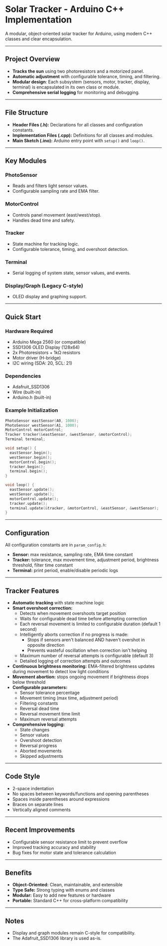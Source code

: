 # Solar Tracker - Arduino C++ Implementation

A modular, object-oriented solar tracker for Arduino, using modern C++ classes and clear encapsulation.

---

## Project Overview

- **Tracks the sun** using two photoresistors and a motorized panel.
- **Automatic adjustment** with configurable tolerance, timing, and filtering.
- **Modular design**: Each subsystem (sensors, motor, tracker, display, terminal) is encapsulated in its own class or module.
- **Comprehensive serial logging** for monitoring and debugging.

---

## File Structure

- **Header Files (.h):** Declarations for all classes and configuration constants.
- **Implementation Files (.cpp):** Definitions for all classes and modules.
- **Main Sketch (.ino):** Arduino entry point with `setup()` and `loop()`.

---

## Key Modules

### PhotoSensor
- Reads and filters light sensor values.
- Configurable sampling rate and EMA filter.

### MotorControl
- Controls panel movement (east/west/stop).
- Handles dead time and safety.

### Tracker
- State machine for tracking logic.
- Configurable tolerance, timing, and overshoot detection.

### Terminal
- Serial logging of system state, sensor values, and events.

### Display/Graph (Legacy C-style)
- OLED display and graphing support.

---

## Quick Start

### Hardware Required

- Arduino Mega 2560 (or compatible)
- SSD1306 OLED Display (128x64)
- 2x Photoresistors + 1kΩ resistors
- Motor driver (H-bridge)
- I2C wiring (SDA: 20, SCL: 21)

### Dependencies

- Adafruit_SSD1306
- Wire (built-in)
- Arduino.h (built-in)

### Example Initialization

```cpp
PhotoSensor eastSensor(A0, 1000);
PhotoSensor westSensor(A1, 1000);
MotorControl motorControl;
Tracker tracker(&eastSensor, &westSensor, &motorControl);
Terminal terminal;

void setup() {
  eastSensor.begin();
  westSensor.begin();
  motorControl.begin();
  tracker.begin();
  terminal.begin();
}

void loop() {
  eastSensor.update();
  westSensor.update();
  motorControl.update();
  tracker.update();
  terminal.update(&tracker, &motorControl, &eastSensor, &westSensor);
}
```

---

## Configuration

All configuration constants are in `param_config.h`:
- **Sensor:** max resistance, sampling rate, EMA time constant
- **Tracker:** tolerance, max movement time, adjustment period, brightness threshold, filter time constant
- **Terminal:** print period, enable/disable periodic logs

---

## Tracker Features

- **Automatic tracking** with state machine logic
- **Smart overshoot correction:**
  - Detects when movement overshoots target position
  - Waits for configurable dead time before attempting correction
  - Each reversal movement is limited to configurable duration (default 1 second)
  - Intelligently aborts correction if no progress is made:
    * Stops if sensors aren't balanced AND haven't overshot in opposite direction
    * Prevents wasteful oscillation when correction isn't helping
  - Maximum number of reversal attempts is configurable (default 3)
  - Detailed logging of correction attempts and outcomes
- **Continuous brightness monitoring:** EMA-filtered brightness updates during movement to detect low light conditions
- **Movement abortion:** stops ongoing movement if brightness drops below threshold
- **Configurable parameters:**
  - Sensor tolerance percentage
  - Movement timing (max time, adjustment period)
  - Filtering constants
  - Reversal dead time
  - Reversal movement time limit
  - Maximum reversal attempts
- **Comprehensive logging:**
  - State changes
  - Sensor values
  - Overshoot detection
  - Reversal progress
  - Aborted movements
  - Skipped adjustments

---

## Code Style

- 2-space indentation
- No spaces between keywords/functions and opening parentheses
- Spaces inside parentheses around expressions
- Braces on separate lines
- Vertically aligned comments

---

## Recent Improvements

- Configurable sensor resistance limit to prevent overflow
- Improved tracking accuracy and stability
- Bug fixes for motor state and tolerance calculation

---

## Benefits

- **Object-Oriented:** Clean, maintainable, and extensible
- **Type Safe:** Strong typing with enums and classes
- **Modular:** Easy to add new features or hardware
- **Portable:** Standard C++ for cross-platform compatibility

---

## Notes

- Display and graph modules remain C-style for compatibility.
- The Adafruit_SSD1306 library is used as-is.
